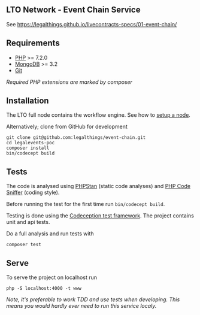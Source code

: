 LTO Network -  Event Chain Service
---

See https://legalthings.github.io/livecontracts-specs/01-event-chain/

## Requirements

- [PHP](http://www.php.net) >= 7.2.0
- [MongoDB](http://www.mongodb.org/) >= 3.2
- [Git](http://git-scm.com)

_Required PHP extensions are marked by composer_

## Installation

The LTO full node contains the workflow engine. See how to [setup a node](https://github.com/legalthings/lto).

Alternatively; clone from GitHub for development

```
git clone git@github.com:legalthings/event-chain.git
cd legalevents-poc
composer install
bin/codecept build
```

## Tests

The code is analysed using [PHPStan](https://phpstan) (static code analyses) and
[PHP Code Sniffer](https://github.com/squizlabs/PHP_CodeSniffer) (coding style).

Before running the test for the first time run `bin/codecept build`.

Testing is done using the [Codeception test framework](https://codeception.com/). The project contains unit and api
tests.

Do a full analysis and run tests with

    composer test

## Serve

To serve the project on localhost run

```
php -S localhost:4000 -t www
```

_Note, it's preferable to work TDD and use tests when developing. This means you would hardly ever need to run this
service localy._


